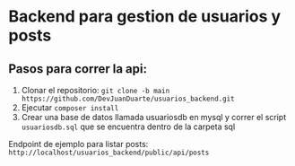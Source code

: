 # Backend para gestion de usuarios y posts

## Pasos para correr la api:

1. Clonar el repositorio: ```git clone -b main https://github.com/DevJuanDuarte/usuarios_backend.git```
2. Ejecutar ```composer install```
3. Crear una base de datos llamada usuariosdb en mysql y correr el script ```usuariosdb.sql``` que se encuentra dentro de la carpeta sql


Endpoint de ejemplo para listar posts: ```http://localhost/usuarios_backend/public/api/posts```